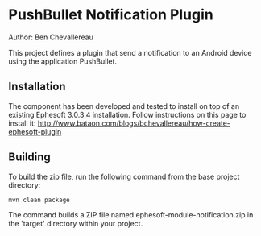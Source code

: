 PushBullet Notification Plugin
==============================

Author: Ben Chevallereau

This project defines a plugin that send a notification to an Android device using the application PushBullet.


Installation
------------

The component has been developed and tested to install on top of an existing Ephesoft
3.0.3.4 installation. Follow instructions on this page to install it:
http://www.bataon.com/blogs/bchevallereau/how-create-ephesoft-plugin

Building
--------

To build the zip file, run the following command from the base project directory:

    mvn clean package

The command builds a ZIP file named ephesoft-module-notification.zip in the 'target' directory
within your project.

